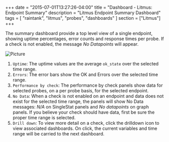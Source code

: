 +++
date = "2015-07-01T13:27:26-04:00"
title = "Dashboard - Litmus: Endpoint Summary"
description = "Litmus Endpoint Summary Dashboard"
tags = [ "raintank", "litmus", "probes", "dashboards" ]
section = ["Litmus"]
+++

The summary dashboard provide a top level view of a single endpoint, showing uptime percentages, error counts and response times per probe. If a check is not enabled, the message *No Datapoints* will appear. 

![Picture](/img/docs/Litmus-Endpoint-Summary.png)

1. `Uptime`: The uptime values are the average `ok_state` over the selected time range. 
2. `Errors`: The error bars show the OK and Errors over the selected time range. 
3. `Performance by check`: The performance by check panels show data for selected probes, on a per probe basis, for the selected endpoint. 
4. `No Data`: When a check is not enabled on an endpoint and data does not exist for the selected time range, the panels will show No Data messages: *N/A* on SingleStat panels and *No datapoints* on graph panels. If you believe your check should have data, first be sure the proper time range is selected. 
5. `Drill down`: To view more detail on a check, click the drilldown icon to view associated dashboards. On click, the current variables and time range will be carried to the next dashboard.  